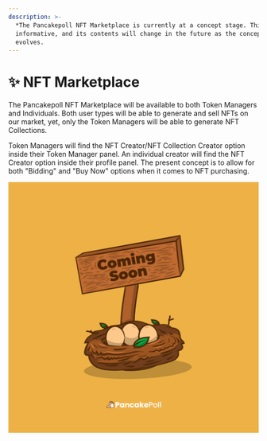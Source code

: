 ```yaml
---
description: >-
  *The Pancakepoll NFT Marketplace is currently at a concept stage. This page is
  informative, and its contents will change in the future as the concept
  evolves.
---
```


# ✨ NFT Marketplace

The Pancakepoll NFT Marketplace will be available to both Token Managers and Individuals. Both user types will be able to generate and sell NFTs on our market, yet, only the Token Managers will be able to generate NFT Collections.&#x20;



Token Managers will find the NFT Creator/NFT Collection Creator option inside their Token Manager panel. An individual creator will find the NFT Creator option inside their profile panel. The present concept is to allow for both "Bidding" and "Buy Now" options when it comes to NFT purchasing.

![](../.gitbook/assets/PANCAKEPOLL-COMING-SOON.png)
